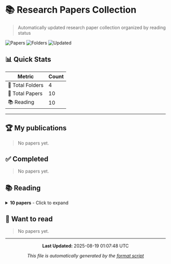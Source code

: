# 📚 Research Papers Collection

> Automatically updated research paper collection organized by reading status

![Papers](https://img.shields.io/badge/Papers-10-blue) ![Folders](https://img.shields.io/badge/Folders-4-green) ![Updated](https://img.shields.io/badge/Updated-2025-08-19-orange)

## 📊 Quick Stats

| Metric | Count |
|--------|-------|
| 📁 Total Folders | 4 |
| 📄 Total Papers | 10 |
| 📚 Reading | 10 |

---

## 🏆 My publications

> No papers yet.

## ✅ Completed

> No papers yet.

## 📚 Reading

<details>
<summary><strong>10 papers</strong> - Click to expand</summary>

### 1. [Thyme: Think Beyond Images](https://arxiv.org/abs/2508.11630)

**Authors:** Wei Chen, Fan Yang, Liang Wang et al.  
**ArXiv ID:** `2508.11630`  
**Published:** 2025-08-15  
**Organizations:** Tsinghua University, Nanjing University et al.  
**Votes:** 27 votes  
**Abstract:** Following OpenAI's introduction of the ``thinking with images'' concept, recent efforts have explored stimulating the use of visual information in the reasoning process to enhance model performance in...

**Categories:** `cs.CV`

---

### 2. [SSRL: Self-Search Reinforcement Learning](https://arxiv.org/abs/2508.10874)

**Authors:** Yuchen Zhang, Gang Chen, Ning Ding et al.  
**ArXiv ID:** `2508.10874`  
**Published:** 2025-08-14  
**Organizations:** Tsinghua University, Shanghai Jiao Tong University et al.  
**Votes:** 46 votes  
**Abstract:** We investigate the potential of large language models (LLMs) to serve as efficient simulators for agentic search tasks in reinforcement learning (RL), thereby reducing dependence on costly interaction...

**Categories:** `cs.CL`

---

### 3. [DINOv3](https://arxiv.org/abs/2508.10104)

**Authors:** Hervé Jégou, Julien Mairal, Piotr Bojanowski et al.  
**ArXiv ID:** `2508.10104`  
**Published:** 2025-08-13  
**Organizations:** Inria, Meta AI Research et al.  
**Votes:** 125 votes  
**Abstract:** Self-supervised learning holds the promise of eliminating the need for manual data annotation, enabling models to scale effortlessly to massive datasets and larger architectures. By not being tailored...

**Categories:** `cs.CV`, `cs.LG`

---

### 4. [DeepFleet: Multi-Agent Foundation Models for Mobile Robots](https://arxiv.org/abs/2508.08574)

**Authors:** Ang Li, Scott Niekum, Kyle O'Brien et al.  
**ArXiv ID:** `2508.08574`  
**Published:** 2025-08-12  
**Organizations:** Amazon Robotics  
**Votes:** 7 votes  
**Abstract:** We introduce DeepFleet, a suite of foundation models designed to support coordination and planning for large-scale mobile robot fleets. These models are trained on fleet movement data, including robot...

**Categories:** `cs.RO`, `cs.MA`

---

### 5. [On the Generalization of SFT: A Reinforcement Learning Perspective with Reward Rectification](https://arxiv.org/abs/2508.05629)

**Authors:** Ming-Hsuan Yang, Xinyu Ye, Lu Qi et al.  
**ArXiv ID:** `2508.05629`  
**Published:** 2025-08-07  
**Organizations:** Shanghai Jiao Tong University, UC Berkeley et al.  
**Votes:** 203 votes  
**Abstract:** We present a simple yet theoretically motivated improvement to Supervised Fine-Tuning (SFT) for the Large Language Model (LLM), addressing its limited generalization compared to reinforcement learning...

**Categories:** `cs.LG`

---

### 6. [Agent Lightning: Train ANY AI Agents with Reinforcement Learning](https://arxiv.org/abs/2508.03680)

**Authors:** Yuqing Yang, Zilong Wang, Dongsheng Li et al.  
**ArXiv ID:** `2508.03680`  
**Published:** 2025-08-05  
**Organizations:** Microsoft  
**Votes:** 178 votes  
**Abstract:** We present Agent Lightning, a flexible and extensible framework that enables Reinforcement Learning (RL)-based training of Large Language Models (LLMs) for any AI agent. Unlike existing methods that t...

**Categories:** `cs.AI`, `cs.LG`

---

### 7. [MemOS: An Operating System for Memory-Augmented Generation (MAG) in  Large Language Models](https://arxiv.org/abs/2505.22101)

**Authors:** Jiawei Yang, Zhi-Qin John Xu, Kai Chen et al.  
**ArXiv ID:** `2505.22101`  
**Published:** 2025-05-28  
**Organizations:** Renmin University of China, Shanghai Jiao Tong University et al.  
**Votes:** 73 votes  
**Abstract:** Large Language Models (LLMs) have emerged as foundational infrastructure in
the pursuit of Artificial General Intelligence (AGI). Despite their remarkable
capabilities in language perception and gener...

**Categories:** `cs.CL`

---

### 8. [Rethinking Memory in AI: Taxonomy, Operations, Topics, and Future  Directions](https://arxiv.org/abs/2505.00675)

**Authors:** Danna Zheng, Mirella Lapata, Jeff Z. Pan et al.  
**ArXiv ID:** `2505.00675`  
**Published:** 2025-05-27  
**Organizations:** The Chinese University of Hong Kong, The University of Edinburgh et al.  
**Votes:** 819 votes  
**Abstract:** Memory is a fundamental component of AI systems, underpinning large language
models (LLMs)-based agents. While prior surveys have focused on memory
applications with LLMs (e.g., enabling personalized ...

**Categories:** `cs.CL`

---

### 9. [Mem0: Building Production-Ready AI Agents with Scalable Long-Term Memory](https://arxiv.org/abs/2504.19413)

**Authors:** Prateek Chhikara, Deshraj Yadav, Taranjeet Singh et al.  
**ArXiv ID:** `2504.19413`  
**Published:** 2025-04-28  
**Organizations:** N/A  
**Votes:** 658 votes  
**Abstract:** Large Language Models (LLMs) have demonstrated remarkable prowess in
generating contextually coherent responses, yet their fixed context windows
pose fundamental challenges for maintaining consistency...

**Categories:** `cs.CL`, `cs.AI`

---

### 10. [Memory Consolidation Enables Long-Context Video Understanding](https://arxiv.org/abs/2402.05861)

**Authors:** Rahma Chaabouni, Yuge Shi, Skanda Koppula et al.  
**ArXiv ID:** `2402.05861`  
**Published:** 2024-05-31  
**Organizations:** Google DeepMind  
**Votes:** 10 votes  
**Abstract:** Most transformer-based video encoders are limited to short temporal contexts due to their quadratic complexity. While various attempts have been made to extend this context, this has often come at the...

**Categories:** `cs.CV`

---

</details>

## 📖 Want to read

> No papers yet.


---

<div align="center">

**Last Updated:** 2025-08-19 01:07:48 UTC

*This file is automatically generated by the [format script](./scripts/format.ts)*

</div>
